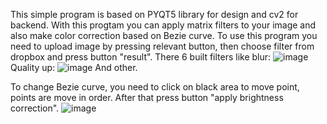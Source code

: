 This simple program is based on PYQT5 library for design and cv2 for backend.
With this progtam you can apply matrix filters to your image and also make color correction based on Bezie curve.
To use this program you need to upload image by pressing relevant button, then choose filter from dropbox and press button "result".
There 6 built filters like blur:
![image](https://user-images.githubusercontent.com/105917887/198888803-cf9afbb6-f2ad-4973-b791-c1997bd53f64.png)
Quality up:
![image](https://user-images.githubusercontent.com/105917887/198888821-9e216549-427a-478e-96a4-d0fd9661b51f.png)
And other.


To change Bezie curve, you need to click on black area to move point, points are move in order.
After that press button "apply brightness correction".
![image](https://user-images.githubusercontent.com/105917887/198889035-a0622dc2-c602-4168-a888-770a0f8472bc.png)
